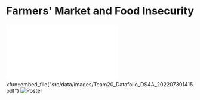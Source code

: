 # Farmers' Market and Food Insecurity

![datafolio](src/data/images/Team20_Datafolio_DS4A_202207301415.pdf)
xfun::embed_file("src/data/images/Team20_Datafolio_DS4A_202207301415.pdf")
<img src="https://github.com/yecatstevir/farmer_market_food_insecurity/blob/040bc73ad7fbc71ddbb7cd51d0eab8ce4dad0aa4/src/data/images/Team20_Datafolio_DS4A_202207301415.pdf" alt="Poster" title="Role Of Farmers' Markets on Food Insecurity">




<!-- Embed PDF File -->
<object data="src/data/images/Team20_Datafolio_DS4A_202207301415.pdf" type="application/pdf" title="SamplePdf" width="500" height="720">
    <a href="src/data/images/Team20_Datafolio_DS4A_202207301415.pdf"></a> 
</object>
